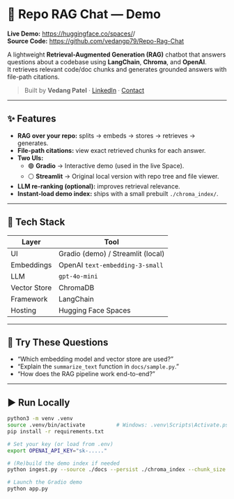 # 🧠 Repo RAG Chat — Demo

**Live Demo:** https://huggingface.co/spaces/<your-handle>/<space-name>  
**Source Code:** https://github.com/vedangp79/Repo-Rag-Chat  

A lightweight **Retrieval-Augmented Generation (RAG)** chatbot that answers questions about a codebase using **LangChain**, **Chroma**, and **OpenAI**.  
It retrieves relevant code/doc chunks and generates grounded answers with file-path citations.  

> Built by **Vedang Patel** · [LinkedIn](https://www.linkedin.com/in/vedangp79) · [Contact](mailto:vedangp@umich.edu)

---

## ✨ Features
- **RAG over your repo:** splits → embeds → stores → retrieves → generates.
- **File-path citations:** view exact retrieved chunks for each answer.
- **Two UIs:**
  - 🟢 **Gradio** → Interactive demo (used in the live Space).
  - ⚪ **Streamlit** → Original local version with repo tree and file viewer.
- **LLM re-ranking (optional):** improves retrieval relevance.
- **Instant-load demo index:** ships with a small prebuilt `./chroma_index/`.

---

## 🧱 Tech Stack
| Layer | Tool |
|-------|------|
| UI | Gradio (demo) / Streamlit (local) |
| Embeddings | OpenAI `text-embedding-3-small` |
| LLM | `gpt-4o-mini` |
| Vector Store | ChromaDB |
| Framework | LangChain |
| Hosting | Hugging Face Spaces |

---

## 🧪 Try These Questions
- “Which embedding model and vector store are used?”
- “Explain the `summarize_text` function in `docs/sample.py`.”
- “How does the RAG pipeline work end-to-end?”

---

## ▶️ Run Locally
```bash
python3 -m venv .venv
source .venv/bin/activate          # Windows: .venv\Scripts\Activate.ps1
pip install -r requirements.txt

# Set your key (or load from .env)
export OPENAI_API_KEY="sk-....."

# (Re)build the demo index if needed
python ingest.py --source ./docs --persist ./chroma_index --chunk_size 1000 --chunk_overlap 150

# Launch the Gradio demo
python app.py
